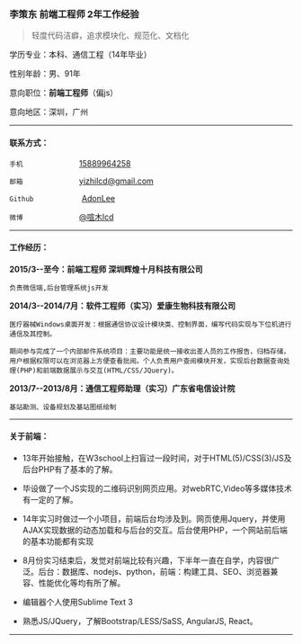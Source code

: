 
### 李策东 前端工程师 2年工作经验

> 轻度代码洁癖，追求模块化、规范化、文档化

<!-- <img src="http://static.yizhi.com/img/cd/20150224_1*1.jpg" style="float:left;margin-right:50px;width:150px;border-radius: 50%" alt=""> -->

学历专业：本科、通信工程（14年毕业）

性别年龄：男、91年

意向职位：**前端工程师**（偏js）

意向地区：深圳，广州

---

#### 联系方式：

`手机              `[15889964258](tel:15889964258)

`邮箱              `[yizhilcd@gmail.com](mailto:yizhilcd@gmail.com)

`Github            `[AdonLee](https://github.com/AdonLee)

`微博              `[@喧木lcd](http://weibo.com/u/2089305715)

---

#### 工作经历：

**2015/3--至今：前端工程师 深圳辉煌十月科技有限公司**

    负责微信端,后台管理系统js开发


**2014/3--2014/7月：软件工程师（实习）爱康生物科技有限公司**

    医疗器械Windows桌面开发：根据通信协议设计模块类、控制界面，编写代码实现与下位机进行通信及其控制。

    期间参与完成了一个内部邮件系统项目：主要功能是统一接收出差人员的工作报告，归档存储，用户根据权限可以在浏览器上方便查看批阅。个人负责用户查阅模块开发，实现后台数据查询处理(PHP)和前端数据展示与交互(HTML/CSS/JQuery)。


**2013/7--2013/8月：通信工程师助理（实习）广东省电信设计院**

    基站勘测、设备规划及基站图纸绘制

---

#### 关于前端：

- 13年开始接触，在W3school上扫盲过一段时间，对于HTML(5)/CSS(3)/JS及后台PHP有了基本的了解。

- 毕设做了一个JS实现的二维码识别网页应用。对webRTC,Video等多媒体技术有一定的了解。

- 14年实习时做过一个小项目，前端后台均涉及到。网页使用Jquery，并使用AJAX实现数据的动态加载和与后台的交互。后台使用PHP，一个网站前后端的基本功能都有实现

- 8月份实习结束后，发觉对前端比较有兴趣，下半年一直在自学，内容很广泛。后台：数据库、nodejs、python，前端：构建工具、SEO、浏览器兼容、性能优化等均有所了解。

- 编辑器个人使用Sublime Text 3

- 熟悉JS/JQuery，了解Bootstrap/LESS/SaSS, AngularJS, React。

---